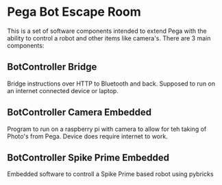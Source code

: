 # Pega Bot Escape Room

This is a set of software components intended to extend Pega with the ability to control a robot and other items like camera's.
There are 3 main components:

## BotController Bridge
Bridge instructions over HTTP to Bluetooth and back. Supposed to run on an internet connected device or laptop.

## BotController Camera Embedded
Program to run on a raspberry pi with camera to allow for teh taking of Photo's from Pega. Device does require internet to work.

## BotController Spike Prime Embedded
Embedded software to controll a Spike Prime based robot using pybricks

